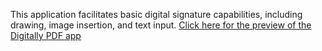 This application facilitates basic digital signature capabilities, including drawing, image insertion, and text input. 
<a href = "https://youtu.be/tVC8sE1c4VI" target = "_blank"> Click here for the preview of the Digitally PDF app <a/> 
